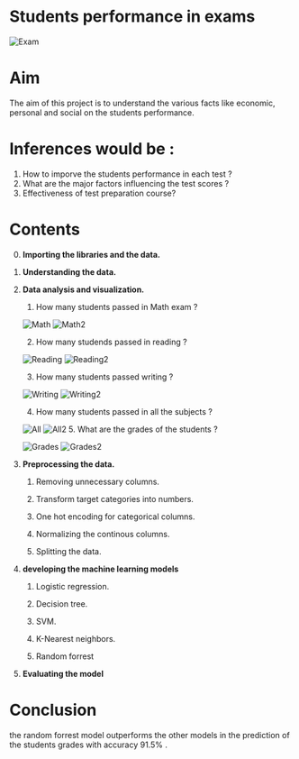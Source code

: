 # Students performance in exams

![Exam](images/exam.jpg "exam")

# Aim
The aim of this project is to understand the various facts like economic, personal and social on the students performance.

# Inferences would be :
1. How to imporve the students performance in each test ?
2. What are the major factors influencing the test scores ?
3. Effectiveness of test preparation course?

# Contents
0. **Importing the libraries and the data.**

1. **Understanding the data.**

2. **Data analysis and visualization.**

    1. How many students passed in Math exam ? 

    ![Math](images/math.png "math")
    ![Math2](images/math2.png "math2")


    2. How many studends passed in reading ? 

    ![Reading](images/reading.png "reading")
    ![Reading2](images/reading2.png "reading2")


    3. How many students passed writing ?

    ![Writing](images/writing.png "writing")
    ![Writing2](images/writing2.png "writing2")

    4. How many students passed in all the subjects ? 

    ![All](images/all.png "all")
    ![All2](images/all2.png "all2")
    5. What are the grades of the students ?

    ![Grades](images/grades.png "grades")
    ![Grades2](images/grades2.png "grades2")

3. **Preprocessing the data.**

    1. Removing unnecessary columns.

    2. Transform target categories into numbers.

    3. One hot encoding for categorical columns.

    4. Normalizing the continous columns.

    5. Splitting the data.

4. **developing the machine learning models**

    1. Logistic regression.

    2. Decision tree.

    3. SVM.

    4. K-Nearest neighbors.

    5. Random forrest

5. **Evaluating the model**

# Conclusion

the random forrest model outperforms the other models in the prediction of the students grades with accuracy 91.5% .

